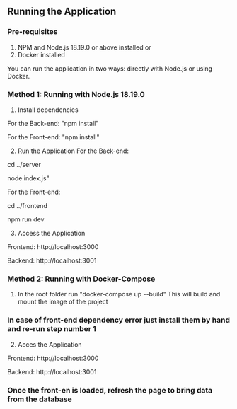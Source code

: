 ## Running the Application

### Pre-requisites

1. NPM and Node.js 18.19.0 or above installed
or
2. Docker installed

You can run the application in two ways: directly with Node.js or using Docker.

### Method 1: Running with Node.js 18.19.0

1. Install dependencies

For the Back-end: "npm install"

For the Front-end: "npm install"

2. Run the Application
For the Back-end: 

cd ../server

node index.js"

For the Front-end:

cd ../frontend

npm run dev

3. Access the Application

Frontend: http://localhost:3000

Backend: http://localhost:3001




### Method 2: Running with Docker-Compose

1. In the root folder run "docker-compose up --build"
    This will build and mount the image of the project


### In case of front-end dependency error just install them by hand and re-run step number 1

2. Acces the Application

Frontend: http://localhost:3000

Backend: http://localhost:3001




### Once the front-en is loaded, refresh the page to bring data from the database

